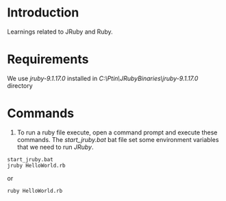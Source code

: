 # Introduction 
Learnings related to JRuby and Ruby.

# Requirements
We use *jruby-9.1.17.0* installed in *C:\Ptin\JRubyBinaries\jruby-9.1.17.0* directory

# Commands

1. To run a ruby file execute, open a command prompt and execute these commands. The *start_jruby.bat* bat file set some environment variables that we need to run *JRuby*.

```
start_jruby.bat
jruby HelloWorld.rb
```

or 

```
ruby HelloWorld.rb
```
